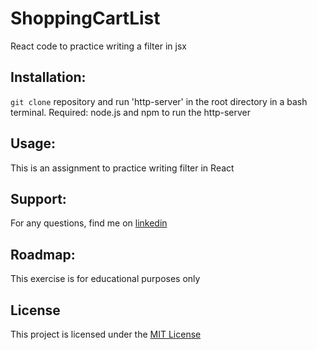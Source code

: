 # ShoppingCartList

React code to practice writing a filter in jsx

## Installation:
`git clone` repository and run 'http-server' in the root directory in a bash terminal.  Required: node.js and npm to run the http-server

## Usage:
This is an assignment to practice writing filter in React

## Support:
For any questions, find me on [linkedin](https://www.linkedin.com/in/simrat-karamjeet/)

## Roadmap:
This exercise is for educational purposes only

## License
This project is licensed under the [MIT License](https://github.com/skaramje/Build-a-Formik-Form/blob/master/LICENSE)

